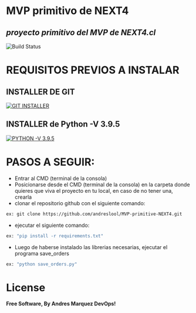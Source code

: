 # MVP primitivo de NEXT4
## _proyecto primitivo del MVP de NEXT4.cl_

![Build Status](https://travis-ci.org/joemccann/dillinger.svg?branch=master)

# REQUISITOS PREVIOS A INSTALAR
## INSTALLER DE GIT
[![GIT INSTALLER](https://git-scm.com/images/logo@2x.png)](https://git-scm.com/downloads)

## INSTALLER de Python -V 3.9.5
[![PYTHON -V 3.9.5](https://pypi.org/static/images/logo-small.95de8436.svg)](https://www.python.org/downloads/release/python-395/)

# PASOS A SEGUIR:

- Entrar al CMD (terminal de la consola)
- Posicionarse desde el CMD (terminal de la consola) en la carpeta donde quieres que viva el proyecto en tu local, en caso de no tener una, crearla
- clonar el repositorio github con el siguiente comando:
```sh
ex: git clone https://github.com/andreslool/MVP-primitive-NEXT4.git
```
- ejecutar el siguiente comando:
```sh
ex: "pip install -r requirements.txt"
```
- Luego de haberse instalado las librerias necesarias, ejecutar el programa save_orders
```sh
ex: "python save_orders.py"
```

# License

**Free Software, By Andres Marquez DevOps!**

